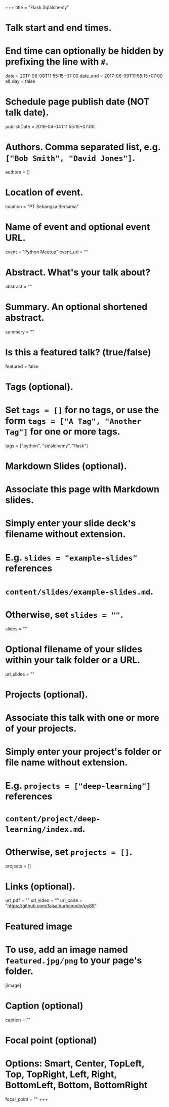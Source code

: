 +++
title = "Flask Sqlalchemy"

# Talk start and end times.
#   End time can optionally be hidden by prefixing the line with `#`.
date = 2017-06-08T11:55:15+07:00
date_end = 2017-06-09T11:55:15+07:00
all_day = false

# Schedule page publish date (NOT talk date).
publishDate = 2019-04-04T11:55:15+07:00

# Authors. Comma separated list, e.g. `["Bob Smith", "David Jones"]`.
authors = []

# Location of event.
location = "PT Sebangsa Bersama"

# Name of event and optional event URL.
event = "Python Meetup"
event_url = ""

# Abstract. What's your talk about?
abstract = ""

# Summary. An optional shortened abstract.
summary = ""

# Is this a featured talk? (true/false)
featured = false

# Tags (optional).
#   Set `tags = []` for no tags, or use the form `tags = ["A Tag", "Another Tag"]` for one or more tags.
tags = ["python", "sqlalchemy", "flask"]

# Markdown Slides (optional).
#   Associate this page with Markdown slides.
#   Simply enter your slide deck's filename without extension.
#   E.g. `slides = "example-slides"` references 
#   `content/slides/example-slides.md`.
#   Otherwise, set `slides = ""`.
slides = ""

# Optional filename of your slides within your talk folder or a URL.
url_slides = ""

# Projects (optional).
#   Associate this talk with one or more of your projects.
#   Simply enter your project's folder or file name without extension.
#   E.g. `projects = ["deep-learning"]` references 
#   `content/project/deep-learning/index.md`.
#   Otherwise, set `projects = []`.
projects = []

# Links (optional).
url_pdf = ""
url_video = ""
url_code = "https://github.com/faisalburhanudin/py89"

# Featured image
# To use, add an image named `featured.jpg/png` to your page's folder. 
[image]
  # Caption (optional)
  caption = ""

  # Focal point (optional)
  # Options: Smart, Center, TopLeft, Top, TopRight, Left, Right, BottomLeft, Bottom, BottomRight
  focal_point = ""
+++
